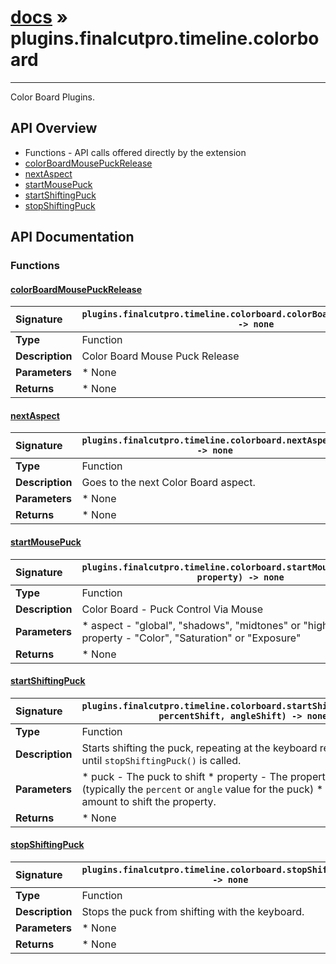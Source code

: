 # [docs](index.md) » plugins.finalcutpro.timeline.colorboard
---

Color Board Plugins.

## API Overview
* Functions - API calls offered directly by the extension
 * [colorBoardMousePuckRelease](#colorboardmousepuckrelease)
 * [nextAspect](#nextaspect)
 * [startMousePuck](#startmousepuck)
 * [startShiftingPuck](#startshiftingpuck)
 * [stopShiftingPuck](#stopshiftingpuck)

## API Documentation

### Functions

#### [colorBoardMousePuckRelease](#colorboardmousepuckrelease)
| <span style="float: left;">**Signature**</span> | <span style="float: left;">`plugins.finalcutpro.timeline.colorboard.colorBoardMousePuckRelease() -> none` </span>                                                          |
| -----------------------------------------------------|---------------------------------------------------------------------------------------------------------|
| **Type**                                             | Function                                                                                         |
| **Description**                                      | Color Board Mouse Puck Release                                                                                         |
| **Parameters**                                       |  * None                                       |
| **Returns**                                          |  * None                                                |

#### [nextAspect](#nextaspect)
| <span style="float: left;">**Signature**</span> | <span style="float: left;">`plugins.finalcutpro.timeline.colorboard.nextAspect() -> none` </span>                                                          |
| -----------------------------------------------------|---------------------------------------------------------------------------------------------------------|
| **Type**                                             | Function                                                                                         |
| **Description**                                      | Goes to the next Color Board aspect.                                                                                         |
| **Parameters**                                       |  * None                                       |
| **Returns**                                          |  * None                                                |

#### [startMousePuck](#startmousepuck)
| <span style="float: left;">**Signature**</span> | <span style="float: left;">`plugins.finalcutpro.timeline.colorboard.startMousePuck(aspect, property) -> none` </span>                                                          |
| -----------------------------------------------------|---------------------------------------------------------------------------------------------------------|
| **Type**                                             | Function                                                                                         |
| **Description**                                      | Color Board - Puck Control Via Mouse                                                                                         |
| **Parameters**                                       |  * aspect - "global", "shadows", "midtones" or "highlights" * property - "Color", "Saturation" or "Exposure"                                       |
| **Returns**                                          |  * None                                                |

#### [startShiftingPuck](#startshiftingpuck)
| <span style="float: left;">**Signature**</span> | <span style="float: left;">`plugins.finalcutpro.timeline.colorboard.startShiftingPuck(puck, percentShift, angleShift) -> none` </span>                                                          |
| -----------------------------------------------------|---------------------------------------------------------------------------------------------------------|
| **Type**                                             | Function                                                                                         |
| **Description**                                      | Starts shifting the puck, repeating at the keyboard repeat rate. Runs until `stopShiftingPuck()` is called.                                                                                         |
| **Parameters**                                       |  * puck			- The puck to shift * property		- The property to shift (typically the `percent` or `angle` value for the puck) * amount		- The amount to shift the property.                                       |
| **Returns**                                          |  * None                                                |

#### [stopShiftingPuck](#stopshiftingpuck)
| <span style="float: left;">**Signature**</span> | <span style="float: left;">`plugins.finalcutpro.timeline.colorboard.stopShiftingPuck() -> none` </span>                                                          |
| -----------------------------------------------------|---------------------------------------------------------------------------------------------------------|
| **Type**                                             | Function                                                                                         |
| **Description**                                      | Stops the puck from shifting with the keyboard.                                                                                         |
| **Parameters**                                       |  * None                                       |
| **Returns**                                          |  * None                                                |

